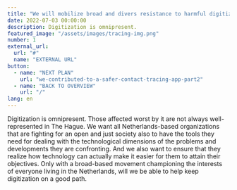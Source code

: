 ```yaml
---
title: "We will mobilize broad and divers resistance to harmful digitization"
date: 2022-07-03 00:00:00
description: Digitization is omnipresent.
featured_image: "/assets/images/tracing-img.png"
number: 1
external_url:
  url: "#"
  name: "EXTERNAL URL"
button:
  - name: "NEXT PLAN"
    url: "we-contributed-to-a-safer-contact-tracing-app-part2"
  - name: "BACK TO OVERVIEW"
    url: "/"
lang: en
---
```


Digitization is omnipresent. Those affected worst by it are not always well-represented in The Hague. We want all Netherlands-based organizations that are fighting for an open and just society also to have the tools they need for dealing with the technological dimensions of the problems and developments they are confronting. And we also want to ensure that they realize how technology can actually make it easier for them to attain their objectives. Only with a broad-based movement championing the interests of everyone living in the Netherlands, will we be able to help keep digitization on a good path.